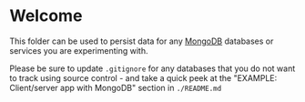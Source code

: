 # Welcome

This folder can be used to persist data for any [MongoDB](https://www.mongodb.com) databases or services you are experimenting with.

Please be sure to update `.gitignore` for any databases that you do not want to track using source control - and take a quick peek at the "EXAMPLE: Client/server app with MongoDB" section in `./README.md`

